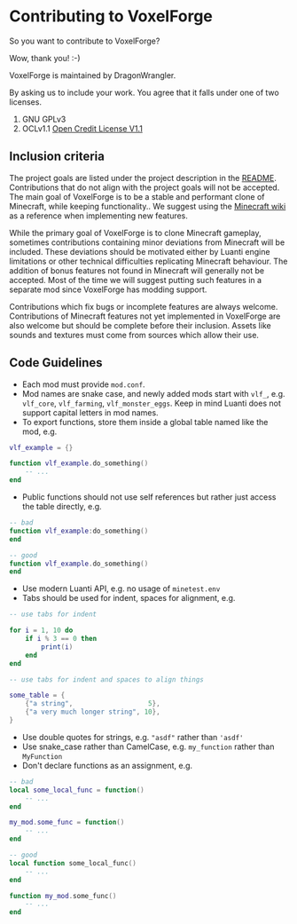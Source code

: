 # Contributing to VoxelForge
So you want to contribute to VoxelForge?

Wow, thank you! :-)

VoxelForge is maintained by DragonWrangler. 

By asking us to include your work. You agree that it falls under one of two licenses.

1. GNU GPLv3
2. OCLv1.1
[Open Credit License V1.1](https://github.com/DragonWrangler1/OCL-1.1-License)

## Inclusion criteria
The project goals are listed under the project description in the
[README](./src/branch/main/README.md). Contributions that do not align with the project goals
will not be accepted. The main goal of VoxelForge is to be a stable and
performant clone of Minecraft, while keeping functionality.. We suggest using the
[Minecraft wiki](https://minecraft.wiki/w/Minecraft_Wiki) as a
reference when implementing new features.

While the primary goal of VoxelForge is to clone Minecraft gameplay, sometimes
contributions containing minor deviations from Minecraft will be included. These
deviations should be motivated either by Luanti engine limitations or other
technical difficulties replicating Minecraft behaviour. The addition of bonus
features not found in Minecraft will generally not be accepted. Most of the time
we will suggest putting such features in a separate mod since VoxelForge has
modding support.

Contributions which fix bugs or incomplete features are always welcome.
Contributions of Minecraft features not yet implemented in VoxelForge are also
welcome but should be complete before their inclusion. Assets like sounds and
textures must come from sources which allow their use.

## Code Guidelines
* Each mod must provide `mod.conf`.
* Mod names are snake case, and newly added mods start with `vlf_`, e.g.
  `vlf_core`, `vlf_farming`, `vlf_monster_eggs`. Keep in mind Luanti does not
  support capital letters in mod names.
* To export functions, store them inside a global table named like the mod,
  e.g.

```lua
vlf_example = {}

function vlf_example.do_something()
	-- ...
end
```

* Public functions should not use self references but rather just access the
  table directly, e.g.

```lua
-- bad
function vlf_example:do_something()
end

-- good
function vlf_example.do_something()
end
```

* Use modern Luanti API, e.g. no usage of `minetest.env`
* Tabs should be used for indent, spaces for alignment, e.g.

```lua
-- use tabs for indent

for i = 1, 10 do
	if i % 3 == 0 then
		print(i)
	end
end

-- use tabs for indent and spaces to align things

some_table = {
	{"a string",                   5},
	{"a very much longer string", 10},
}
```

* Use double quotes for strings, e.g. `"asdf"` rather than `'asdf'`
* Use snake_case rather than CamelCase, e.g. `my_function` rather than
  `MyFunction`
* Don't declare functions as an assignment, e.g.

```lua
-- bad
local some_local_func = function()
	-- ...
end

my_mod.some_func = function()
	-- ...
end

-- good
local function some_local_func()
	-- ...
end

function my_mod.some_func()
	-- ...
end
```
